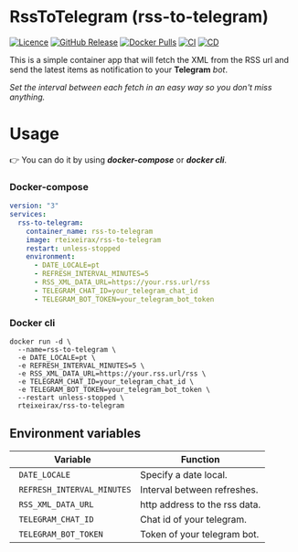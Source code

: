 # RssToTelegram (rss-to-telegram)

[![Licence](https://img.shields.io/github/license/rteixeirax/RssToTelegram?label=Licence&logo=github)](https://github.com/ricardotx/RssToTelegram/blob/main/LICENSE)
[![GitHub Release](https://img.shields.io/github/v/release/rteixeirax/RssToTelegram?logo=github&label=Release)](https://github.com/rteixeirax/RssToTelegram/releases)
[![Docker Pulls](https://img.shields.io/docker/pulls/rteixeirax/rss-to-telegram?logo=docker&label=Docker%20pulls)](https://hub.docker.com/r/ricardotx/rss-to-telegram)
[![CI](https://github.com/rteixeirax/RssToTelegram/workflows/CI/badge.svg?branch=main)](https://github.com/ricardotx/RssToTelegram/actions?query=workflow%3ACI)
[![CD](https://github.com/rteixeirax/RssToTelegram/workflows/CD/badge.svg)](https://github.com/ricardotx/RssToTelegram/actions?query=workflow%3ACD)

This is a simple container app that will fetch the XML from the RSS url and send the latest items as notification to your **Telegram** *bot*.

*Set the interval between each fetch in an easy way so you don't miss anything.*

# Usage

👉 You can do it by using ***docker-compose*** or ***docker cli***.

### Docker-compose

````yaml
version: "3"
services:
  rss-to-telegram:
    container_name: rss-to-telegram
    image: rteixeirax/rss-to-telegram
    restart: unless-stopped
    environment:
      - DATE_LOCALE=pt
      - REFRESH_INTERVAL_MINUTES=5
      - RSS_XML_DATA_URL=https://your.rss.url/rss
      - TELEGRAM_CHAT_ID=your_telegram_chat_id
      - TELEGRAM_BOT_TOKEN=your_telegram_bot_token
````

### Docker cli

````
docker run -d \
  --name=rss-to-telegram \
  -e DATE_LOCALE=pt \
  -e REFRESH_INTERVAL_MINUTES=5 \
  -e RSS_XML_DATA_URL=https://your.rss.url/rss \
  -e TELEGRAM_CHAT_ID=your_telegram_chat_id \
  -e TELEGRAM_BOT_TOKEN=your_telegram_bot_token \
  --restart unless-stopped \
  rteixeirax/rss-to-telegram
````

## Environment  variables

| Variable | Function |
| --- | --- |
| ` DATE_LOCALE` | Specify a date local.  |
| ` REFRESH_INTERVAL_MINUTES` | Interval between refreshes. |
| ` RSS_XML_DATA_URL` | http address to the rss data. |
| ` TELEGRAM_CHAT_ID` | Chat id of your telegram. |
| ` TELEGRAM_BOT_TOKEN` | Token of your telegram bot. |

